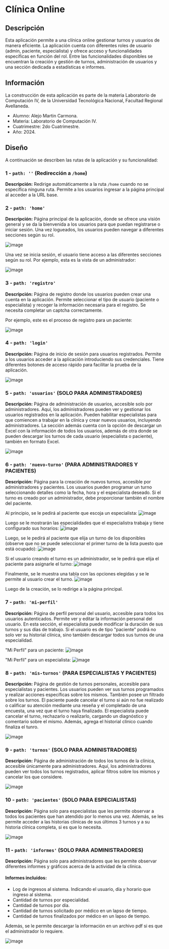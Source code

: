 # Clínica Online

## Descripción
Esta aplicación permite a una clínica online gestionar turnos y usuarios de manera eficiente. La aplicación cuenta con diferentes roles de usuario (admin, paciente, especialista) y ofrece acceso y funcionalidades específicas en función del rol. Entre las funcionalidades disponibles se encuentran la creación y gestión de turnos, administración de usuarios y una sección dedicada a estadísticas e informes.

## Información
La construcción de esta aplicación es parte de la materia Laboratorio de Computación IV, de la Universidad Tecnológica Nacional, Facultad Regional Avellaneda. 
 - Alumno: Alejo Martin Carmona.
 - Materia: Laboratorio de Computación IV.
 - Cuatrimestre: 2do Cuatrimestre.
 - Año: 2024.

## Diseño

A continuación se describen las rutas de la aplicación y su funcionalidad:

### 1 - **`path: ''` (Redirección a `/home`)**
**Descripción:** Redirige automáticamente a la ruta `/home` cuando no se especifica ninguna ruta. Permite a los usuarios ingresar a la página principal al acceder a la URL base.

### 2 - **`path: 'home'`**
**Descripción:** Página principal de la aplicación, donde se ofrece una visión general y se da la bienvenida a los usuarios para que puedan registrarse o iniciar sesión. Una vez logueados, los usuarios pueden navegar a diferentes secciones según su rol.
   
![image](readme-images/clinica_home.png)

Una vez se inicia sesión, el usuario tiene acceso a las diferentes secciones según su rol. Por ejemplo, esta es la vista de un administrador:

![image](readme-images/clinica_home_admin.png)

### 3 - **`path: 'registro'`**
**Descripción:** Página de registro donde los usuarios pueden crear una cuenta en la aplicación. Permite seleccionar el tipo de usuario (paciente o especialista) y recoger la información necesaria para el registro.
Se necesita completar un captcha correctamente.

Por ejemplo, este es el proceso de registro para un paciente:

![image](readme-images/clinica_registro_paciente.png)

### 4 - **`path: 'login'`**
**Descripción:** Página de inicio de sesión para usuarios registrados. Permite a los usuarios acceder a la aplicación introduciendo sus credenciales. Tiene diferentes botones de acceso rápido para facilitar la prueba de la aplicación.

![image](readme-images/clinica_login.png)

### 5 - **`path: 'usuarios'`** (SOLO PARA ADMINISTRADORES)
**Descripción:** Página de administración de usuarios, accesible solo por administradores. Aquí, los administradores pueden ver y gestionar los usuarios registrados en la aplicación. Pueden habilitar especialistas para que comiencen a trabajar en la clínica y crear nuevos usuarios, incluyendo administradores. La sección además cuenta con la opción de descargar un Excel con la información de todos los usuarios, además de otra donde se pueden descargar los turnos de cada usuario (especialista o paciente), también en formato Excel.

![image](readme-images/clinica_usuarios.png)

### 6 - **`path: 'nuevo-turno'`** (PARA ADMINISTRADORES Y PACIENTES)
**Descripción:** Página para la creación de nuevos turnos, accesible por administradores y pacientes. Los usuarios pueden programar un turno seleccionando detalles como la fecha, hora y el especialista deseado. Si el turno es creado por un administrador, debe proporcionar también el nombre del paciente.

Al principio, se le pedirá al paciente que escoja un especialista:
![image](readme-images/clinica_nuevo_turno_1.png)

Luego se le mostrarán las especialidades que el especialistra trabaja y tiene configurado sus horarios:
![image](readme-images/clinica_nuevo_turno_2.png)

Luego, se le pedirá al paciente que elija un turno de los disponibles (observe que no se puede seleccionar el primer turno de la lista puesto que está ocupado):
![image](readme-images/clinica_nuevo_turno_3.png)

Si el usuario creando el turno es un administrador, se le pedirá que elija el paciente para asignarle el turno:
![image](readme-images/clinica_nuevo_turno_4.png)

Finalmente, se le muestra una tabla con las opciones elegidas y se le permite al usuario crear el turno.
![image](readme-images/clinica_nuevo_turno_5.png)

Luego de la creación, se lo redirige a la página principal.

### 7 - **`path: 'mi-perfil'`**
**Descripción:** Página de perfil personal del usuario, accesible para todos los usuarios autenticados. Permite ver y editar la información personal del usuario. En esta sección, el especialista puede modificar la duración de sus turnos y sus días de trabajo.
Si el usuario es de tipo "paciente" podrá no solo ver su historial clínica, sino también descargar todos sus turnos de una especialidad.

"Mi Perfil" para un paciente:
![image](readme-images/clinica_mi_perfil_paciente.png)

"Mi Perfil" para un especialista:
![image](readme-images/clinica_mi_perfil_especialista.png)

### 8 - **`path: 'mis-turnos'`** (PARA ESPECIALISTAS Y PACIENTES)
**Descripción:** Página de gestión de turnos personales, accesible para especialistas y pacientes. Los usuarios pueden ver sus turnos programados y realizar acciones específicas sobre los mismos. También posee un filtrado sobre los turnos.
   El paciente puede cancelar el turno si aún no fue realizado o calificar su atención mediante una reseña y el completado de una encuesta, una vez que el turno haya finalizado.
   El especialista puede cancelar el turno, rechazarlo o realizarlo, cargando un diagnóstico y comentario sobre el mismo. Además, agrega el historial clínico cuando finaliza el tunro.

![image](readme-images/clinica_mis_turnos.png)

### 9 - **`path: 'turnos'`** (SOLO PARA ADMINISTRADORES)
**Descripción:** Página de administración de todos los turnos de la clínica, accesible únicamente para administradores. Aquí, los administradores pueden ver todos los turnos registrados, aplicar filtros sobre los mismos y cancelar los que considere.

![image](readme-images/clinica_turnos.png) 

### 10 - **`path: 'pacientes'`** (SOLO PARA ESPECIALISTAS)
**Descripción:** Página solo para especialistas que les permite observar a todos los pacientes que han atendido por lo menos una vez. Además, se les permite acceder a las historias clínicas de sus últimos 3 turnos y a su historia clínica completa, si es que lo necesita.

![image](readme-images/clinica_pacientes.png) 

### 11 - **`path: 'informes'`** (SOLO PARA ADMINISTRADORES)
**Descripción:** Página solo para administradores que les permite observar diferentes informes y gráficos acerca de la actividad de la clínica.

#### Informes incluídos:
- Log de ingresos al sistema. Indicando el usuario, día y horario que ingreso al sistema.
- Cantidad de turnos por especialidad.
- Cantidad de turnos por día.
- Cantidad de turnos solicitado por médico en un lapso de tiempo.
- Cantidad de turnos finalizados por médico en un lapso de tiempo.

Además, se le permite descargar la información en un archivo pdf si es que el administrador lo requiere.


![image](readme-images/clinica_informes.png) 